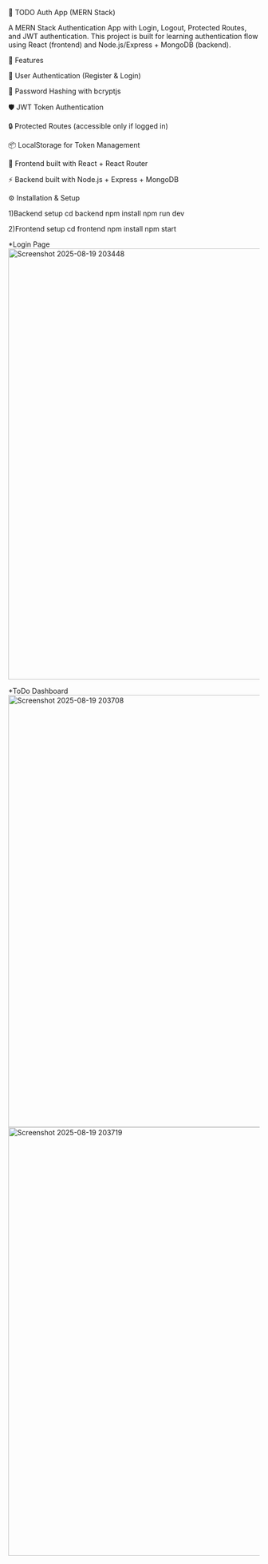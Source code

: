 📌 TODO Auth App (MERN Stack)

A MERN Stack Authentication App with Login, Logout, Protected Routes, and JWT authentication.
This project is built for learning authentication flow using React (frontend) and Node.js/Express + MongoDB (backend).

🚀 Features

🔐 User Authentication (Register & Login)

🔑 Password Hashing with bcryptjs

🛡️ JWT Token Authentication

🔒 Protected Routes (accessible only if logged in)

📦 LocalStorage for Token Management

🎨 Frontend built with React + React Router

⚡ Backend built with Node.js + Express + MongoDB

⚙️ Installation & Setup

1️)Backend setup
cd backend
npm install
npm run dev

2)Frontend setup
cd frontend
npm install
npm start

*Login Page
<img width="1919" height="864" alt="Screenshot 2025-08-19 203448" src="https://github.com/user-attachments/assets/8e5850dc-8110-4f92-ad65-67840701bf50" />

*ToDo Dashboard
<img width="1919" height="866" alt="Screenshot 2025-08-19 203708" src="https://github.com/user-attachments/assets/22b698ae-4623-4cf6-b087-e898406ab065" />
<img width="1919" height="859" alt="Screenshot 2025-08-19 203719" src="https://github.com/user-attachments/assets/3c7a8009-a900-4ab7-aa23-0630e974f2df" />




